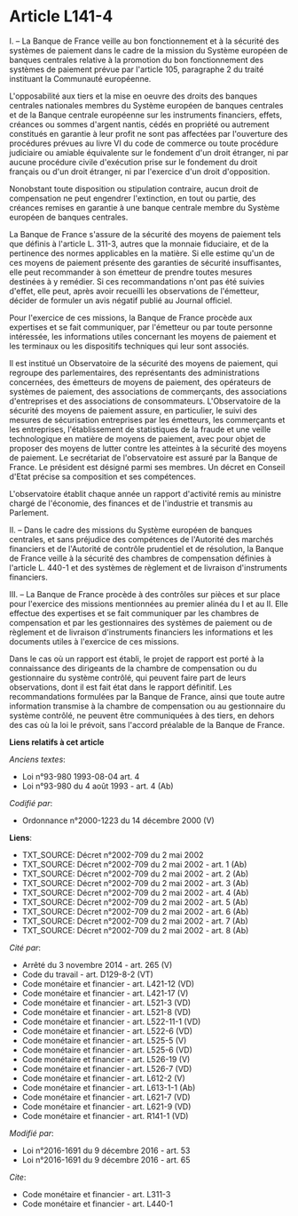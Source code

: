 # Article L141-4

I. – La Banque de France veille au bon fonctionnement et à la sécurité des systèmes de paiement dans le cadre de la mission
du Système européen de banques centrales relative à la promotion du bon fonctionnement des systèmes de paiement prévue par
l'article 105, paragraphe 2 du traité instituant la Communauté européenne.

L'opposabilité aux tiers et la mise en oeuvre des droits des banques centrales nationales membres du Système européen de
banques centrales et de la Banque centrale européenne sur les instruments financiers, effets, créances ou sommes d'argent
nantis, cédés en propriété ou autrement constitués en garantie à leur profit ne sont pas affectées par l'ouverture des
procédures prévues au livre VI du code de commerce ou toute procédure judiciaire ou amiable équivalente sur le fondement d'un
droit étranger, ni par aucune procédure civile d'exécution prise sur le fondement du droit français ou d'un droit étranger,
ni par l'exercice d'un droit d'opposition.

Nonobstant toute disposition ou stipulation contraire, aucun droit de compensation ne peut engendrer l'extinction, en tout ou
partie, des créances remises en garantie à une banque centrale membre du Système européen de banques centrales.

La Banque de France s'assure de la sécurité des moyens de paiement tels que définis à l'article L. 311-3, autres que la
monnaie fiduciaire, et de la pertinence des normes applicables en la matière. Si elle estime qu'un de ces moyens de paiement
présente des garanties de sécurité insuffisantes, elle peut recommander à son émetteur de prendre toutes mesures destinées à
y remédier. Si ces recommandations n'ont pas été suivies d'effet, elle peut, après avoir recueilli les observations de
l'émetteur, décider de formuler un avis négatif publié au Journal officiel.

Pour l'exercice de ces missions, la Banque de France procède aux expertises et se fait communiquer, par l'émetteur ou par
toute personne intéressée, les informations utiles concernant les moyens de paiement et les terminaux ou les dispositifs
techniques qui leur sont associés.

Il est institué un Observatoire de la sécurité des moyens de paiement, qui regroupe des parlementaires, des représentants des
administrations concernées, des émetteurs de moyens de paiement, des opérateurs de systèmes de paiement, des associations de
commerçants, des associations d'entreprises et des associations de consommateurs. L'Observatoire de la sécurité des moyens de
paiement assure, en particulier, le suivi des mesures de sécurisation entreprises par les émetteurs, les commerçants et les
entreprises, l'établissement de statistiques de la fraude et une veille technologique en matière de moyens de paiement, avec
pour objet de proposer des moyens de lutter contre les atteintes à la sécurité des moyens de paiement. Le secrétariat de
l'observatoire est assuré par la Banque de France. Le président est désigné parmi ses membres. Un décret en Conseil d'Etat
précise sa composition et ses compétences.

L'observatoire établit chaque année un rapport d'activité remis au ministre chargé de l'économie, des finances et de
l'industrie et transmis au Parlement.

II. – Dans le cadre des missions du Système européen de banques centrales, et sans préjudice des compétences de l'Autorité
des marchés financiers et de l'Autorité de contrôle prudentiel et de résolution, la Banque de France veille à la sécurité des
chambres de compensation définies à l'article L. 440-1 et des systèmes de règlement et de livraison d'instruments financiers.

III. – La Banque de France procède à des contrôles sur pièces et sur place pour l'exercice des missions mentionnées au
premier alinéa du I et au II. Elle effectue des expertises et se fait communiquer par les chambres de compensation et par les
gestionnaires des systèmes de paiement ou de règlement et de livraison d'instruments financiers les informations et les
documents utiles à l'exercice de ces missions.

Dans le cas où un rapport est établi, le projet de rapport est porté à la connaissance des dirigeants de la chambre de
compensation ou du gestionnaire du système contrôlé, qui peuvent faire part de leurs observations, dont il est fait état dans
le rapport définitif. Les recommandations formulées par la Banque de France, ainsi que toute autre information transmise à la
chambre de compensation ou au gestionnaire du système contrôlé, ne peuvent être communiquées à des tiers, en dehors des cas
où la loi le prévoit, sans l'accord préalable de la Banque de France.

**Liens relatifs à cet article**

_Anciens textes_:

  - Loi n°93-980 1993-08-04 art. 4
  - Loi n°93-980 du 4 août 1993 - art. 4 (Ab)

_Codifié par_:

  - Ordonnance n°2000-1223 du 14 décembre 2000 (V)

**Liens**:

  - TXT_SOURCE: Décret n°2002-709 du 2 mai 2002
  - TXT_SOURCE: Décret n°2002-709 du 2 mai 2002 - art. 1 (Ab)
  - TXT_SOURCE: Décret n°2002-709 du 2 mai 2002 - art. 2 (Ab)
  - TXT_SOURCE: Décret n°2002-709 du 2 mai 2002 - art. 3 (Ab)
  - TXT_SOURCE: Décret n°2002-709 du 2 mai 2002 - art. 4 (Ab)
  - TXT_SOURCE: Décret n°2002-709 du 2 mai 2002 - art. 5 (Ab)
  - TXT_SOURCE: Décret n°2002-709 du 2 mai 2002 - art. 6 (Ab)
  - TXT_SOURCE: Décret n°2002-709 du 2 mai 2002 - art. 7 (Ab)
  - TXT_SOURCE: Décret n°2002-709 du 2 mai 2002 - art. 8 (Ab)

_Cité par_:

  - Arrêté du 3 novembre 2014 - art. 265 (V)
  - Code du travail - art. D129-8-2 (VT)
  - Code monétaire et financier - art. L421-12 (VD)
  - Code monétaire et financier - art. L421-17 (V)
  - Code monétaire et financier - art. L521-3 (VD)
  - Code monétaire et financier - art. L521-8 (VD)
  - Code monétaire et financier - art. L522-11-1 (VD)
  - Code monétaire et financier - art. L522-6 (VD)
  - Code monétaire et financier - art. L525-5 (V)
  - Code monétaire et financier - art. L525-6 (VD)
  - Code monétaire et financier - art. L526-19 (V)
  - Code monétaire et financier - art. L526-7 (VD)
  - Code monétaire et financier - art. L612-2 (V)
  - Code monétaire et financier - art. L613-1-1 (Ab)
  - Code monétaire et financier - art. L621-7 (VD)
  - Code monétaire et financier - art. L621-9 (VD)
  - Code monétaire et financier - art. R141-1 (VD)

_Modifié par_:

  - Loi n°2016-1691 du 9 décembre 2016 - art. 53
  - Loi n°2016-1691 du 9 décembre 2016 - art. 65

_Cite_:

  - Code monétaire et financier - art. L311-3
  - Code monétaire et financier - art. L440-1
